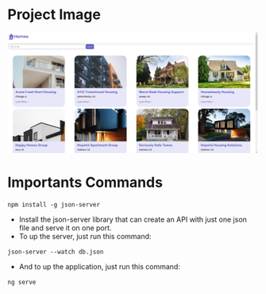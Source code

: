 # Project Image

<img src="/src/assets/home_list_houses.jpg">

# Importants Commands

```shell
npm install -g json-server
```
- Install the json-server library that can create an API with just one json file and serve it on one port.
- To up the server, just run this command:

```shell
json-server --watch db.json
```
- And to up the application, just run this command:

```shell
ng serve
```
